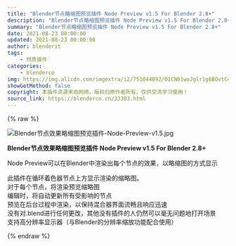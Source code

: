 ```yaml
---
title: "Blender节点略缩图预览插件 Node Preview v1.5 For Blender 2.8+"
description: "Blender节点略缩图预览插件 Node Preview v1.5 For Blender 2.8+"
summary: "Blender节点略缩图预览插件 Node Preview v1.5 For Blender 2.8+"
date: 2021-08-23 00:00:00
updated: 2021-08-23 00:00:00
author: blenderit
tags: 
    - 材质插件
categories:
    - blenderco
img: https://img.alicdn.com/imgextra/i2/751044092/O1CN01woJglr1g6BOvtC4JU_!!751044092.jpg
showGetMethod: false
copyright: 本插件资源来自网络，版权归原作者所有，仅供交流学习使用！
source_link: https://blenderco.cn/33303.html
---
```


{% raw %}
<p><img class="aligncenter" src="https://img.alicdn.com/imgextra/i2/751044092/O1CN01woJglr1g6BOvtC4JU_!!751044092.jpg" alt="Blender节点效果略缩图预览插件-Node-Preview-v1.5.jpg"></p><p><strong>Blender节点效果略缩图预览插件 Node Preview v1.5 For Blender 2.8+</strong></p><p>Node Preview可以在Blender中渲染出每个节点的效果，以略缩图的方式显示</p><p>此插件在循环着色器节点上方显示渲染的缩略图。<br>
对于每个节点，将渲染预览缩略图<br>
编辑时，将自动更新所有受影响的节点<br>
预览在后台过程中渲染，以保持混合器界面流畅且响应迅速<br>
没有对.blend进行任何更改，其他没有插件的人仍然可以毫无问题地打开场景<br>
支持高分辨率显示器（与Blender的分辨率缩放功能配合使用）</p>
<div style="display: none">blenderco</div>
{% endraw %}
